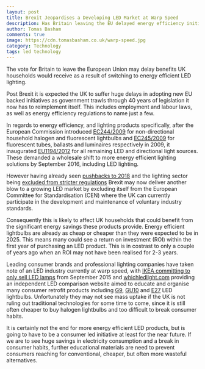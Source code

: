 ```yaml
---
layout: post
title: Brexit Jeopardises a Developing LED Market at Warp Speed
description: Has Britain leaving the EU delayed energy efficiency initiatives within the UK?
author: Tomas Basham
comments: true
image: https://cdn.tomasbasham.co.uk/warp-speed.jpg
category: Technology
tags: led technology
---
```


The vote for Britain to leave the European Union may delay benefits UK households would receive as a result of switching to energy efficient LED lighting.

Post Brexit it is expected the UK to suffer huge delays in adopting new EU backed initiatives as government trawls through 40 years of legislation it now has to reimplement itself. This includes employment and labour laws, as well as energy efficiency regulations to name just a few.

In regards to energy efficiency, and lighting products specifically, after the European Commission introduced [EC244/2009](http://eur-lex.europa.eu/LexUriServ/LexUriServ.do?uri=OJ:L:2009:076:0003:0016:en:PDF) for non-directional household halogen and fluorescent lightbulbs and [EC245/2009](http://eur-lex.europa.eu/LexUriServ/LexUriServ.do?uri=OJ:L:2009:076:0017:0044:en:PDF) for fluorescent tubes, ballasts and luminaires respectively in 2009, it inaugurated [EU1194/2012](http://eur-lex.europa.eu/LexUriServ/LexUriServ.do?uri=OJ:L:2012:342:0001:0022:en:PDF) for all remaining LED and directional light sources. These demanded a wholesale shift to more energy efficient lighting solutions by September 2016, including LED lighting.

However having already seen [pushbacks to 2018](https://www.theguardian.com/environment/2015/apr/20/eu-delays-ban-on-halogen-bulbs) and the lighting sector being [excluded from stricter regulations](https://www.theguardian.com/environment/2016/apr/12/lightbulbs-lighting-excluded-eu-regulations-energy-efficiency-advertising) Brexit may now deliver another blow to a growing LED market by excluding itself from the European Committee for Standardisation (CEN) where the UK can currently participate in the development and maintenance of voluntary industry standards.

Consequently this is likely to affect UK households that could benefit from the significant energy savings these products provide. Energy efficient lightbulbs are already as cheap or cheaper than they were expected to be in 2025. This means many could see a return on investment (ROI) within the first year of purchasing an LED product. This is in costrast to only a couple of years ago when an ROI may not have been realised for 2-3 years.

Leading consumer brands and professional lighting companies have taken note of an LED industry currently at warp speed, with [IKEA committing to only sell LED lamps](https://www.theguardian.com/environment/2015/aug/10/ikea-ditches-conventional-lightbulbs-for-energy-saving-led-lighting) from September 2015 and [whichledlight.com](https://www.whichledlight.com) providing an independent LED comparison website aimed to educate and organise many consumer retrofit products including [G9](https://www.whichledlight.com/t/g9-led-bulbs), [GU10](https://www.whichledlight.com/t/gu10-led-bulbs) and [E27](https://www.whichledlight.com/t/e27-led-bulbs) LED lightbulbs. Unfortunately they may not see mass uptake if the UK is not ruling out traditional technologies for some time to come, since it is still often cheaper to buy halogen lightbulbs and too difficult to break consumer habits.

It is certainly not the end for more energy efficient LED products, but is going to have to be a consumer led initiative at least for the near future. If we are to see huge savings in electricity consumption and a break in consumer habits, further educational materials are need to prevent consumers reaching for conventional, cheaper, but often more wasteful alternatives.

